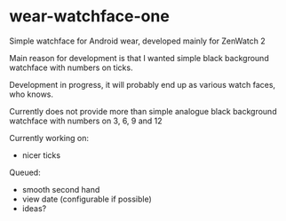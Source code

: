 # wear-watchface-one
Simple watchface for Android wear, developed mainly for ZenWatch 2

Main reason for development is that I wanted simple black background watchface with numbers on ticks.

Development in progress, it will probably end up as various watch faces, who knows.

Currently does not provide more than simple analogue black background watchface with numbers on 3, 6, 9 and 12

Currently working on:
* nicer ticks

Queued: 
* smooth second hand
* view date (configurable if possible)
* ideas?
